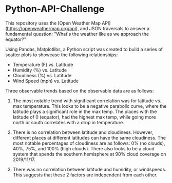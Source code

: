 # Python-API-Challenge

This repository uses the [Open Weather Map API] (https://openweathermap.org/api), and JSON traversals to answer a fundamental question: "What's the weather like as we approach the equator?"

Using Pandas, Matplotlibs, a Python script was created to build a series of scatter plots to showcase the following relationships:
  - Temperature (F) vs. Latitude
  - Humidity (%) vs. Latitude
  - Cloudiness (%) vs. Latitude
  - Wind Speed (mph) vs. Latitude

Three observable trends based on the observable data are as follows:
1.	The most notable trend with significant correlation was for latitude vs. max temperature. This looks to be a negative parabolic curve, where the latitude plays a significant role in the max temp. The places with the latitude of 0 (equator), had the highest max temp, while going more north or south correlates with a drop in temperature.

2.	There is no correlation between latitude and cloudiness. However, different places at different latitudes can have the same cloudiness. The most notable percentages of cloudiness are as  follows: 0% (no clouds), 40%, 75%, and 100% (high clouds). There also looks to be a cloud system that spends the southern hemisphere at 90% cloud coverage on 2019/11/17.

3.	There was no correlation between latitude and humidity, or windspeeds. This suggests that these 2 factors are independent from each other. 
